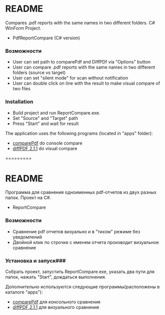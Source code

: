 # README #

Compares .pdf reports with the same names in two different folders.
C# WinForm Project.

* PdfReportCompare (C# version)

### Возможности ###

* User can set path to comparePdf and DiffPDf via "Options" button
* User can compare .pdf reports with the same names in two different folders (source vs target)
* User can set "silent mode" for scan without notification
* User can double click on line with the result to make visual compare of two files

### Installation ###
* Build project and run ReportCompare.exe.
* Set "Source" and "Target" path
* Press "Start" and wait for result

The application uses the following programs (located in "apps" folder):

* [comparePdf](http://www.qtrac.eu/comparepdf.html) do console compare
* [diffPDF 2.1.1](http://www.qtrac.eu/diffpdf.html) do visual compare

=========

# README #

Программа для сравнения одноименных pdf-отчетов из двух разных папок.
Проект на C#.

* ReportCompare

### Возможности ###

* Сравнение pdf отчетов визуально и в "тихом" режиме без уведомлений
* Двойной клик по строчке с именем отчета производит визуальное сравнение

### Установка и запуск###
Собрать проект, запустить ReportCompare.exe, указать два пути для папок, нажать "Start", дождаться выполнения.

Дополнительно используются следующие программы(расположены в каталоге "apps"):

* [comparePdf](http://www.qtrac.eu/comparepdf.html) для консольного сравнения
* [diffPDF 2.1.1](http://www.qtrac.eu/diffpdf.html) для визуального сравнения
